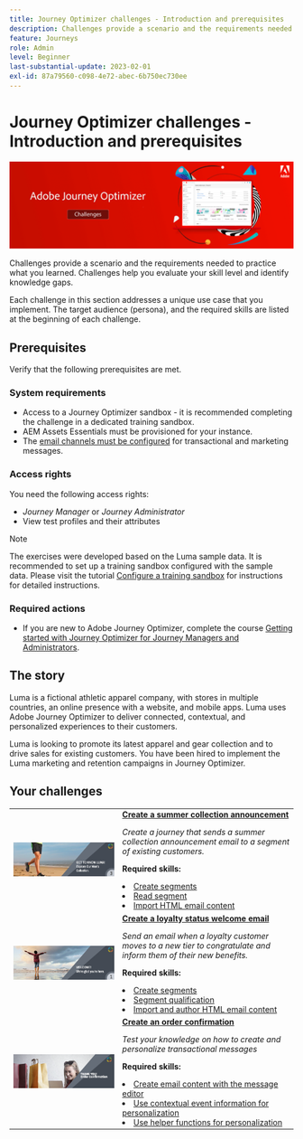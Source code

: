 ```yaml
---
title: Journey Optimizer challenges - Introduction and prerequisites
description: Challenges provide a scenario and the requirements needed to practice what you learned. Each challenge addresses a unique use case that you implement.
feature: Journeys
role: Admin
level: Beginner
last-substantial-update: 2023-02-01
exl-id: 87a79560-c098-4e72-abec-6b750ec730ee
---
```

# Journey Optimizer challenges - Introduction and prerequisites

![AJO Challenges Banner](./assets/ajo-banner-challenges.png)

Challenges provide a scenario and the requirements needed to practice what you learned. Challenges help you evaluate your skill level and identify knowledge gaps. 

Each challenge in this section addresses a unique use case that you implement. The target audience (persona), and the required skills are listed at the beginning of each challenge.

## Prerequisites

Verify that the following prerequisites are met.

### System requirements

* Access to a Journey Optimizer sandbox - it is recommended completing the challenge in a dedicated training sandbox. 
* AEM Assets Essentials must be provisioned for your instance.
* The [email channels must be configured](https://experienceleague.adobe.com/docs/journey-optimizer/using/configuration/channel-surfaces.html) for transactional and marketing messages.

### Access rights

You need the following access rights:

* *Journey Manager* or *Journey Administrator*
* View test profiles and their attributes

>[!NOTE]
> The exercises were developed based on the Luma sample data. It is recommended to set up a training sandbox configured with the sample data. Please visit the tutorial [Configure a training sandbox](/help/tutorial-configure-a-training-sandbox/introduction-and-prerequisites.md) for instructions for detailed instructions.

### Required actions

* If you are new to Adobe Journey Optimizer, complete the course [Getting started with Journey Optimizer for Journey Managers and Administrators](https://experienceleague.adobe.com/docs/courses/using/journeyoptimizer-u-1-2022-1-1-0.html).

## The story

Luma is a fictional athletic apparel company, with stores in multiple countries, an online presence with a website, and mobile apps. Luma uses Adobe Journey Optimizer to deliver connected, contextual, and personalized experiences to their customers.

Luma is looking to promote its latest apparel and gear collection and to drive sales for existing customers. You have been hired to implement the Luma marketing and retention campaigns in Journey Optimizer.

## Your challenges

<table>
<tr>
<td>
 <div>
      <a href="summer-collection-announcement-challenge.md">
        <img alt="Image for Summer Collection Announcement" src="./assets/email-assets/luma-transactional-onboarding-3.png"/>
      </a>
      </div>
  </td>
  <td>
   <strong><a href="summer-collection-announcement-challenge.md">Create a summer collection announcement </strong>
    </a>
      <p>
      <em>Create a journey that sends a summer collection announcement email to a segment of existing customers. </em>
      <p>
      <b>Required skills:</b>
      <li><a href=https://experienceleague.adobe.com/docs/journey-optimizer-learn/tutorials/profiles-segments-subscriptions/create-segments.html> Create segments</li>
      <li><a href=https://experienceleague.adobe.com/docs/journey-optimizer-learn/tutorials/create-journeys/use-case-read-segment.html>Read segment</li>
       <li><a href=https://experienceleague.adobe.com/docs/journey-optimizer-learn/tutorials/email-channel/import-and-author-html-email-content.html>Import HTML email content</li>
  </td>
  </tr>
   <tr>
    <td>
    <div>
    <a>
      <img alt="Welcome" src="./assets/email-assets/luma-transactional-onboarding-1.png"/>
    </a>
    </div>
    <td>
    <div >
      <a>
    <strong><a href="loyalty-status-welcome-email-challenge.md">Create a loyalty status welcome email </strong>
    </a>
    </div>
    <p>
    <em>Send an email when a loyalty customer moves to a new tier to congratulate and inform them of their new benefits.</em>
    <p>
    <b>Required skills:</b>
      <li><a href=https://experienceleague.adobe.com/docs/journey-optimizer-learn/tutorials/profiles-segments-subscriptions/create-segments.html> Create segments</li>
      <li><a href=https://experienceleague.adobe.com/docs/journey-optimizer-learn/tutorials/create-journeys/use-case-read-segment-qualification.html>Segment qualification</li>
      <li><a href=https://experienceleague.adobe.com/docs/journey-optimizer-learn/tutorials/email-channel/import-and-author-html-email-content.html>Import and author HTML email content</li>
  </td>
  </tr>
  <tr>
  <td>
  <div>
    <a href="order-confirmation-challenge.md">
      <img alt="Luma Email" src="./assets/email-assets/luma-transactional-order-confirmation.png"/>
    </a>
  </td>
  <td>
      <a href="order-confirmation-challenge.md">
    <strong><a href="order-confirmation-challenge.md">Create an order confirmation</strong>
    </a>
    <div>
    <p>
    <em>Test your knowledge on how to create and personalize transactional messages
    </em>
    <p>
    <b>Required skills:</b>
      <li><a href=https://experienceleague.adobe.com/docs/journey-optimizer-learn/tutorials/email-channel/create-content-with-the-email-designer.html> Create email content with the message editor</li>
      <li><a href=https://experienceleague.adobe.com/docs/journey-optimizer-learn/tutorials/personalize-content/use-contextual-event-information-for-personalization.html>Use contextual event information for personalization</li>
      <li><a href=https://experienceleague.adobe.com/docs/journey-optimizer-learn/tutorials/personalize-content/use-helper-functions-for-personalization.html?lang=en>Use helper functions for personalization</li>
  </td>
</table>
